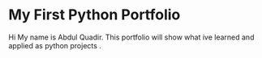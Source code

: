 # My First Python Portfolio
Hi My name is Abdul Quadir. 
This portfolio will show what ive learned and applied as python projects .
